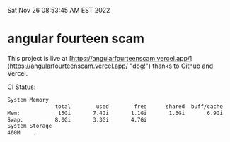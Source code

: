 Sat Nov 26 08:53:45 AM EST 2022

# angular fourteen scam


This project is live at [https://angularfourteenscam.vercel.app/](https://angularfourteenscam.vercel.app/ "dog!") thanks to Github and Vercel.

CI Status: 

```bash
System Memory
               total        used        free      shared  buff/cache   available
Mem:            15Gi       7.4Gi       1.1Gi       1.6Gi       6.9Gi       6.0Gi
Swap:          8.0Gi       3.3Gi       4.7Gi
System Storage
460M	.
